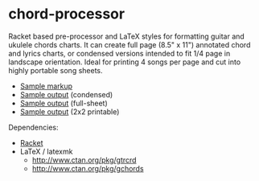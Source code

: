 # chord-processor

Racket based pre-processor and LaTeX styles for formatting guitar and ukulele chords charts. It can create full page (8.5" x 11") annotated chord and lyrics charts, or condensed versions intended to fit 1/4 page in landscape orientation. Ideal for printing 4 songs per page and cut into highly portable song sheets.

* [Sample markup](sample.cwb)
* [Sample output](https://dl.dropboxusercontent.com/u/3286618/sample.pdf) (condensed) 
* [Sample output](https://dl.dropboxusercontent.com/u/3286618/sample-full.pdf) (full-sheet) 
* [Sample output](https://dl.dropboxusercontent.com/u/3286618/sample-aggregate.pdf) (2x2 printable)

Dependencies:
 * [Racket](http://racket-lang.org/)
 * LaTeX / latexmk
   * http://www.ctan.org/pkg/gtrcrd
   * http://www.ctan.org/pkg/gchords
